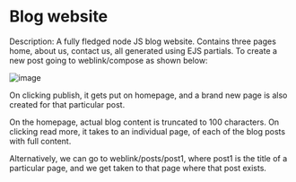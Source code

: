 # Blog website

Description: 
A fully fledged node JS blog website. 
Contains three pages home, about us, contact us, all generated using EJS partials.
To create a new post going to weblink/compose as shown below:

![image](https://user-images.githubusercontent.com/108418113/195372729-75ef9d20-fbaf-4a49-a16e-d25a19b5ba6c.png)


 On clicking publish, it gets put on homepage, and a brand new page is also created
for that particular post. 

On the homepage, actual blog content is truncated to 100 characters. On clicking read more,
it takes to an individual page, of each of the blog posts with full content.

Alternatively, we can go to weblink/posts/post1, where post1 is the title of a particular page,
and we get taken to that page where that post exists.
